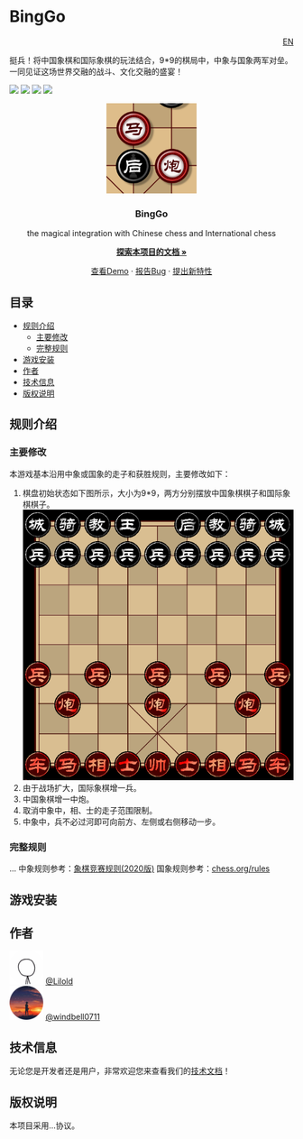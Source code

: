 # BingGo
[<p align="right">EN</p>](README_en.md)
挺兵！将中国象棋和国际象棋的玩法结合，9*9的棋局中，中象与国象两军对垒。一同见证这场世界交融的战斗、文化交融的盛宴！


[![](https://img.shields.io/badge/issues-0-blue)](https://github.com/windbell0711/BingGo/issues)
![](https://img.shields.io/badge/contributors-2-green)
![](https://img.shields.io/badge/stars-1-orange)
[![](https://img.shields.io/badge/LICENSE-Apache2.0-yellow)](https://github.com/windbell0711/BingGo?tab=Apache-2.0-1-ov-file#readme)


<p align="center">
  <a href="https://github.com/windbelljianjie0711/BingGo">
    <img src="./img_readme/mahoupao.png" alt="Logo" width="160" height="160">
  </a>
</p>
<h3 align="center">BingGo</h3>
<p align="center">the magical integration with Chinese chess and International chess</p>

[<p align="center">**探索本项目的文档 »**</p>](#目录)
<p align="center">
  <a href="https://github.com/windbell0711/BingGo">查看Demo</a>  ·
  <a href="https://github.com/windbell0711/BingGo/issues">报告Bug</a>  ·
  <a href="https://github.com/windbell0711/BingGo/issues">提出新特性</a>
</p>

 
## 目录
- [规则介绍](#规则介绍)
  - [主要修改](#主要修改)
  - [完整规则](#完整规则)
- [游戏安装](#游戏安装)
- [作者](#作者)
- [技术信息](#技术信息)
- [版权说明](#版权说明)


## 规则介绍
### 主要修改
本游戏基本沿用中象或国象的走子和获胜规则，主要修改如下：
1. 棋盘初始状态如下图所示，大小为9*9，两方分别摆放中国象棋棋子和国际象棋棋子。
![游戏开局](./img_readme/war1.png)
2. 由于战场扩大，国际象棋增一兵。
3. 中国象棋增一中炮。
4. 取消中象中，相、士的走子范围限制。
5. 中象中，兵不必过河即可向前方、左侧或右侧移动一步。

### 完整规则
...
中象规则参考：[象棋竞赛规则(2020版)](https://www.xqipu.com/node/94985)
国象规则参考：[chess.org/rules](https://chess.org/rules)

## 游戏安装

## 作者
<img src="./img_readme/Lilold.png" alt="Logo" width="60" height="60">
<a href="https://github.com/windbell0711/Lilold333">@Lilold</a>
<br/>
<img src="./img_readme/windbell0711.png" alt="Logo" width="60" height="60">
<a href="https://github.com/windbell0711/windbell0711">@windbell0711</a>

## 技术信息
无论您是开发者还是用户，非常欢迎您来查看我们的[技术文档](README_tech.md)！

## 版权说明
本项目采用...协议。
